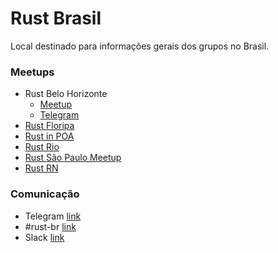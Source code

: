 # Rust Brasil
Local destinado para informações gerais dos grupos no Brasil.

### Meetups

- Rust Belo Horizonte
  - [Meetup](https://www.meetup.com/Rust-BH/)
  - [Telegram](https://t.me/rustbh)
- [Rust Floripa](https://www.meetup.com/Rust-Floripa/)
- [Rust in POA](https://www.meetup.com/Rust-in-POA/)
- [Rust Rio](https://www.meetup.com/Rust-Rio/)
- [Rust São Paulo Meetup](https://www.meetup.com/Rust-Sao-Paulo-Meetup/)
- [Rust RN](https://www.meetup.com/Rust-RN/)

### Comunicação

- Telegram [link](https://t.me/rustlangbr)
- #rust-br [link](https://kiwiirc.com/client/irc.mozilla.org/#rust-br)
- Slack [link](https://join.slack.com/t/rust-brasil/shared_invite/MjE4OTg1MjA2Mzc1LTE1MDEwNzI2NjQtNTExN2RhZmM2ZA)
